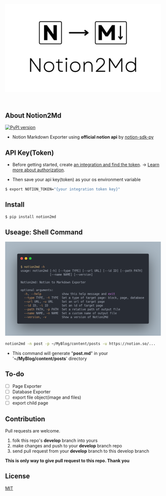 ![Notion2Md logo - an arrow pointing from "N" to "MD"](Notion2md.jpg)

<br/>

## About Notion2Md

[![PyPI version](https://badge.fury.io/py/notion2md.svg)](https://badge.fury.io/py/notion2md)

- Notion Markdown Exporter using **official notion api** by [notion-sdk-py](https://github.com/ramnes/notion-sdk-py)

## API Key(Token)

- Before getting started, create [an integration and find the token](https://www.notion.so/my-integrations). → [Learn more about authorization](https://developers.notion.com/docs/authorization).

- Then save your api key(token) as your os environment variable

```Bash
$ export NOTION_TOKEN="{your integration token key}"
```

## Install

```Bash
$ pip install notion2md
```

## Useage: Shell Command

![Terminal output of the `notion2md -h` command](notion2md_terminal.png)

```Bash
notion2md -n post -p ~/MyBlog/content/posts -u https://notion.so/...
```

- This command will generate "**post.md**" in your '**~/MyBlog/content/posts**' directory

## To-do

- [ ] Page Exporter
- [ ] Database Exporter
- [ ] export file object(image and files)
- [ ] export child page
 
## Contribution
Pull requests are welcome. 
1. folk this repo's **develop** branch into yours
2. make changes and push to your **develop** branch repo
3. send pull request from your **develop** branch to this develop branch

**This is only way to give pull request to this repo. Thank you**

## License
[MIT](https://choosealicense.com/licenses/mit/)
